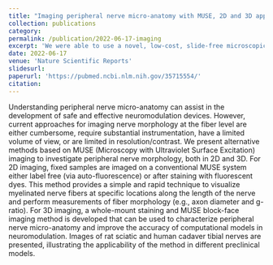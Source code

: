 ```yaml
---
title: "Imaging peripheral nerve micro-anatomy with MUSE, 2D and 3D approaches"
collection: publications
category: 
permalink: /publication/2022-06-17-imaging
excerpt: 'We were able to use a novel, low-cost, slide-free microscopic imaging method (MUSE) to image peripheral nerve tissues. Methods for sample preparation and imaging in 2D and 3D are explained.'
date: 2022-06-17
venue: 'Nature Scientific Reports'
slidesurl: 
paperurl: 'https://pubmed.ncbi.nlm.nih.gov/35715554/'
citation: 
---
```


Understanding peripheral nerve micro-anatomy can assist in the development of safe and effective neuromodulation devices. However, current approaches for imaging nerve morphology at the fiber level are either cumbersome, require substantial instrumentation, have a limited volume of view, or are limited in resolution/contrast. We present alternative methods based on MUSE (Microscopy with Ultraviolet Surface Excitation) imaging to investigate peripheral nerve morphology, both in 2D and 3D. For 2D imaging, fixed samples are imaged on a conventional MUSE system either label free (via auto-fluorescence) or after staining with fluorescent dyes. This method provides a simple and rapid technique to visualize myelinated nerve fibers at specific locations along the length of the nerve and perform measurements of fiber morphology (e.g., axon diameter and g-ratio). For 3D imaging, a whole-mount staining and MUSE block-face imaging method is developed that can be used to characterize peripheral nerve micro-anatomy and improve the accuracy of computational models in neuromodulation. Images of rat sciatic and human cadaver tibial nerves are presented, illustrating the applicability of the method in different preclinical models.